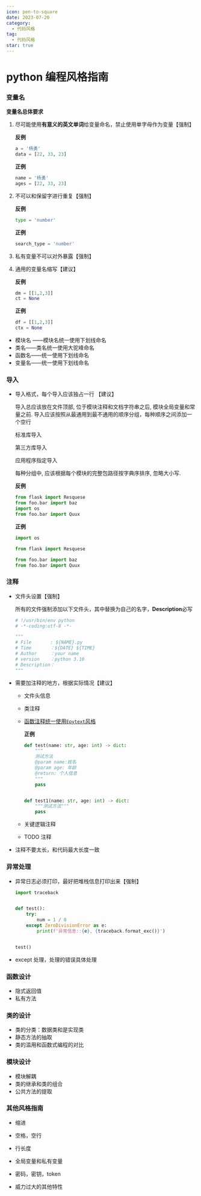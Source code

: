 ```yaml
---
icon: pen-to-square
date: 2023-07-20
category:
  - 代码风格
tag:
  - 代码风格
star: true
---
```


# python 编程风格指南

### 变量名

**变量名总体要求**

1. 尽可能使用**有意义的英文单词**给变量命名，禁止使用单字母作为变量【强制】

   **反例**

   ```python
   a = '杨勇'
   data = [22, 33, 23]
   ```

   **正例**

   ```python
   name = '杨勇'
   ages = [22, 33, 23]
   ```

2. 不可以和保留字进行重复【强制】

   **反例**

   ```python
   type = 'number'
   ```

   **正例**

   ```python
   search_type = 'number'
   ```

3. 私有变量不可以对外暴露【强制】

4. 通用的变量名缩写【建议】

   **反例**

   ```python
   dm = [[1,2,3]]
   ct = None
   ```

   **正例**

   ```python
   df = [[1,2,3]]
   ctx = None
   ```

- 模块名 ——模块名统一使用下划线命名
- 类名——类名统一使用大驼峰命名
- 函数名——统一使用下划线命名
- 变量名——统一使用下划线命名

### 导入

- 导入格式，每个导入应该独占一行 【建议】

  导入总应该放在文件顶部, 位于模块注释和文档字符串之后, 模块全局变量和常量之前. 导入应该按照从最通用到最不通用的顺序分组，每种顺序之间添加一个空行

  标准库导入

  第三方库导入

  应用程序指定导入

  每种分组中, 应该根据每个模块的完整包路径按字典序排序, 忽略大小写.

  **反例**

  ```python
  from flask import Resquese
  from foo.bar import baz
  import os
  from foo.bar import Quux
  ```

  **正例**

  ```python
  import os

  from flask import Resquese

  from foo.bar import baz
  from foo.bar import Quux
  ```

### 注释

- 文件头设置【强制】

  所有的文件强制添加以下文件头，其中替换为自己的名字，**Description**必写

  ```python
  # !/usr/bin/env python
  # -*-coding:utf-8 -*-

  """
  # File       : ${NAME}.py
  # Time       ：${DATE} ${TIME}
  # Author     ：your name
  # version    ：python 3.10
  # Description：
  """
  ```

- 需要加注释的地方，根据实际情况【建议】

  - 文件头信息

  - 类注释

  - [函数注释统一使用`Epytext`风格](https://blog.csdn.net/dkjkls/article/details/88933950)

    **正例**

    ```python
    def test(name: str, age: int) -> dict:
        """
        测试方法
        @param name:姓名
        @param age: 年龄
        @return: 个人信息
        """
        pass


    def test1(name: str, age: int) -> dict:
        """测试方法"""
        pass
    ```

  - 关键逻辑注释

  - TODO 注释

- 注释不要太长，和代码最大长度一致

### 异常处理

- 异常日志必须打印，最好把堆栈信息打印出来【强制】

  ```python
  import traceback


  def test():
      try:
          num = 1 / 0
      except ZeroDivisionError as e:
          print(f'异常信息::{e}, {traceback.format_exc()}')


  test()
  ```

- except 处理，处理的错误具体处理

### 函数设计

- 隐式返回值
- 私有方法

### 类的设计

- 类的分类：数据类和是实现类
- 静态方法的抽取
- 类的滥用和函数式编程的对比

### 模块设计

- 模块解耦
- 类的继承和类的组合
- 公共方法的提取

### 其他风格指南

- 缩进

- 空格，空行

- 行长度

- 全局变量和私有变量

- 密码，密钥，token

- 威力过大的其他特性

